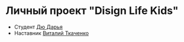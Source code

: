 # Личный проект "Disign Life Kids"

* Студент [Дю Дарья](https://t.me/Du_Daria)
* Наставник [Виталий Ткаченко](https://t.me/Vitalik_Tkachenko_tlt)

